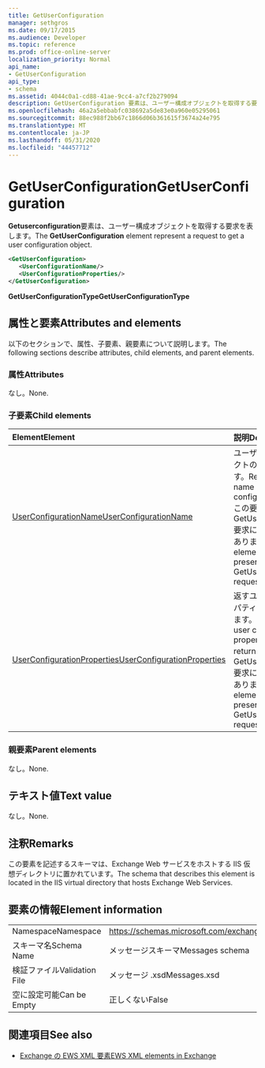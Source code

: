```yaml
---
title: GetUserConfiguration
manager: sethgros
ms.date: 09/17/2015
ms.audience: Developer
ms.topic: reference
ms.prod: office-online-server
localization_priority: Normal
api_name:
- GetUserConfiguration
api_type:
- schema
ms.assetid: 4044c0a1-cd88-41ae-9cc4-a7cf2b279094
description: GetUserConfiguration 要素は、ユーザー構成オブジェクトを取得する要求を表します。
ms.openlocfilehash: 46a2a5ebbabfc038692a5de83e0a960e05295061
ms.sourcegitcommit: 88ec988f2bb67c1866d06b361615f3674a24e795
ms.translationtype: MT
ms.contentlocale: ja-JP
ms.lasthandoff: 05/31/2020
ms.locfileid: "44457712"
---
```

# <a name="getuserconfiguration"></a><span data-ttu-id="4bf99-103">GetUserConfiguration</span><span class="sxs-lookup"><span data-stu-id="4bf99-103">GetUserConfiguration</span></span>

<span data-ttu-id="4bf99-104">**Getuserconfiguration**要素は、ユーザー構成オブジェクトを取得する要求を表します。</span><span class="sxs-lookup"><span data-stu-id="4bf99-104">The **GetUserConfiguration** element represent a request to get a user configuration object.</span></span> 
  
```XML
<GetUserConfiguration>
   <UserConfigurationName/>
   <UserConfigurationProperties/>
</GetUserConfiguration>
```

 <span data-ttu-id="4bf99-105">**GetUserConfigurationType**</span><span class="sxs-lookup"><span data-stu-id="4bf99-105">**GetUserConfigurationType**</span></span>
## <a name="attributes-and-elements"></a><span data-ttu-id="4bf99-106">属性と要素</span><span class="sxs-lookup"><span data-stu-id="4bf99-106">Attributes and elements</span></span>

<span data-ttu-id="4bf99-107">以下のセクションで、属性、子要素、親要素について説明します。</span><span class="sxs-lookup"><span data-stu-id="4bf99-107">The following sections describe attributes, child elements, and parent elements.</span></span>
  
### <a name="attributes"></a><span data-ttu-id="4bf99-108">属性</span><span class="sxs-lookup"><span data-stu-id="4bf99-108">Attributes</span></span>

<span data-ttu-id="4bf99-109">なし。</span><span class="sxs-lookup"><span data-stu-id="4bf99-109">None.</span></span>
  
### <a name="child-elements"></a><span data-ttu-id="4bf99-110">子要素</span><span class="sxs-lookup"><span data-stu-id="4bf99-110">Child elements</span></span>

|<span data-ttu-id="4bf99-111">**Element**</span><span class="sxs-lookup"><span data-stu-id="4bf99-111">**Element**</span></span>|<span data-ttu-id="4bf99-112">**説明**</span><span class="sxs-lookup"><span data-stu-id="4bf99-112">**Description**</span></span>|
|:-----|:-----|
|[<span data-ttu-id="4bf99-113">UserConfigurationName</span><span class="sxs-lookup"><span data-stu-id="4bf99-113">UserConfigurationName</span></span>](userconfigurationname.md) <br/> |<span data-ttu-id="4bf99-114">ユーザー構成オブジェクトの名前を表します。</span><span class="sxs-lookup"><span data-stu-id="4bf99-114">Represents the name of a user configuration object.</span></span> <span data-ttu-id="4bf99-115">この要素は、GetUserConfiguration 要求に存在する必要があります。</span><span class="sxs-lookup"><span data-stu-id="4bf99-115">This element must be present in a GetUserConfiguration request.</span></span>  <br/> |
|[<span data-ttu-id="4bf99-116">UserConfigurationProperties</span><span class="sxs-lookup"><span data-stu-id="4bf99-116">UserConfigurationProperties</span></span>](userconfigurationproperties.md) <br/> |<span data-ttu-id="4bf99-117">返すユーザー構成プロパティの種類を指定します。</span><span class="sxs-lookup"><span data-stu-id="4bf99-117">Specifies the user configuration property types to return.</span></span> <span data-ttu-id="4bf99-118">この要素は、GetUserConfiguration 要求に存在する必要があります。</span><span class="sxs-lookup"><span data-stu-id="4bf99-118">This element must be present in a GetUserConfiguration request.</span></span>  <br/> |
   
### <a name="parent-elements"></a><span data-ttu-id="4bf99-119">親要素</span><span class="sxs-lookup"><span data-stu-id="4bf99-119">Parent elements</span></span>

<span data-ttu-id="4bf99-120">なし。</span><span class="sxs-lookup"><span data-stu-id="4bf99-120">None.</span></span>
  
## <a name="text-value"></a><span data-ttu-id="4bf99-121">テキスト値</span><span class="sxs-lookup"><span data-stu-id="4bf99-121">Text value</span></span>

<span data-ttu-id="4bf99-122">なし。</span><span class="sxs-lookup"><span data-stu-id="4bf99-122">None.</span></span>
  
## <a name="remarks"></a><span data-ttu-id="4bf99-123">注釈</span><span class="sxs-lookup"><span data-stu-id="4bf99-123">Remarks</span></span>

<span data-ttu-id="4bf99-124">この要素を記述するスキーマは、Exchange Web サービスをホストする IIS 仮想ディレクトリに置かれています。</span><span class="sxs-lookup"><span data-stu-id="4bf99-124">The schema that describes this element is located in the IIS virtual directory that hosts Exchange Web Services.</span></span>
  
## <a name="element-information"></a><span data-ttu-id="4bf99-125">要素の情報</span><span class="sxs-lookup"><span data-stu-id="4bf99-125">Element information</span></span>

|||
|:-----|:-----|
|<span data-ttu-id="4bf99-126">Namespace</span><span class="sxs-lookup"><span data-stu-id="4bf99-126">Namespace</span></span>  <br/> |https://schemas.microsoft.com/exchange/services/2006/messages  <br/> |
|<span data-ttu-id="4bf99-127">スキーマ名</span><span class="sxs-lookup"><span data-stu-id="4bf99-127">Schema Name</span></span>  <br/> |<span data-ttu-id="4bf99-128">メッセージスキーマ</span><span class="sxs-lookup"><span data-stu-id="4bf99-128">Messages schema</span></span>  <br/> |
|<span data-ttu-id="4bf99-129">検証ファイル</span><span class="sxs-lookup"><span data-stu-id="4bf99-129">Validation File</span></span>  <br/> |<span data-ttu-id="4bf99-130">メッセージ .xsd</span><span class="sxs-lookup"><span data-stu-id="4bf99-130">Messages.xsd</span></span>  <br/> |
|<span data-ttu-id="4bf99-131">空に設定可能</span><span class="sxs-lookup"><span data-stu-id="4bf99-131">Can be Empty</span></span>  <br/> |<span data-ttu-id="4bf99-132">正しくない</span><span class="sxs-lookup"><span data-stu-id="4bf99-132">False</span></span>  <br/> |
   
## <a name="see-also"></a><span data-ttu-id="4bf99-133">関連項目</span><span class="sxs-lookup"><span data-stu-id="4bf99-133">See also</span></span>



- [<span data-ttu-id="4bf99-134">Exchange の EWS XML 要素</span><span class="sxs-lookup"><span data-stu-id="4bf99-134">EWS XML elements in Exchange</span></span>](ews-xml-elements-in-exchange.md)

